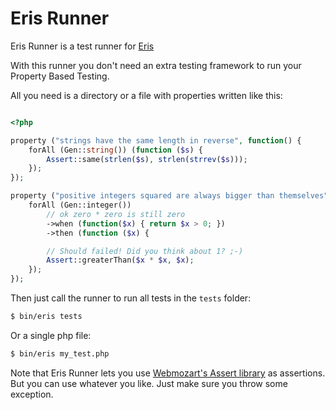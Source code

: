 Eris Runner
===========

Eris Runner is a test runner for [Eris](https://github.com/giorgiosironi/eris)

With this runner you don't need an extra testing framework to run your Property Based Testing.

All you need is a directory or a file with properties written like this:

```php

<?php

property ("strings have the same length in reverse", function() {
    forAll (Gen::string()) (function ($s) {
        Assert::same(strlen($s), strlen(strrev($s)));
    });
});

property ("positive integers squared are always bigger than themselves", function() {
    forAll (Gen::integer())
        // ok zero * zero is still zero
        ->when (function($x) { return $x > 0; })
        ->then (function ($x) {

        // Should failed! Did you think about 1? ;-)
        Assert::greaterThan($x * $x, $x);
    });
});

```

Then just call the runner to run all tests in the `tests` folder:

```bash
$ bin/eris tests
```

Or a single php file:

```bash
$ bin/eris my_test.php
```

Note that Eris Runner lets you use [Webmozart's Assert library](https://github.com/webmozart/assert) as assertions. But you can use whatever you like. Just make sure you throw some exception.